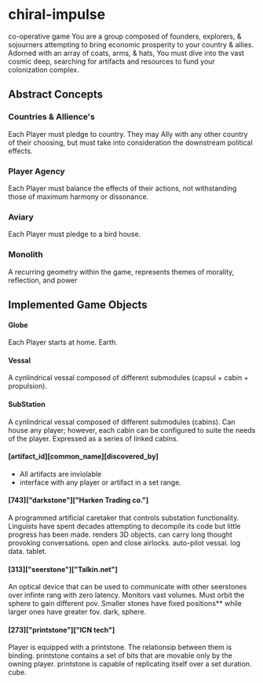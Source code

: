 # chiral-impulse
co-operative game
  You are a group composed of founders, explorers, & sojourners attempting to bring economic prosperity to your country & allies. Adorned with an array of coats, arms, & hats, You must dive into the vast cosmic deep, searching for artifacts and resources to fund your colonization complex. 

## Abstract Concepts
### Countries & Allience's
  Each Player must pledge to country. They may Ally with any other country of their choosing, but must take into consideration the downstream political effects. 
### Player Agency
  Each Player must balance the effects of their actions, not withstanding those of maximum harmony or dissonance. 
### Aviary
  Each Player must pledge to a bird house. 
### Monolith 
  A recurring geometry within the game, represents themes of morality, reflection, and power

## Implemented Game Objects 
#### Globe
  Each Player starts at home. Earth.
#### Vessal
  A cynlindrical vessal composed of different submodules (capsul + cabin + propulsion).
#### SubStation
  A cynlindrical vessal composed of different submodules (cabins). Can house any player; however, each cabin can be configured to suite the needs of the player. Expressed as a series of linked cabins. 

#### [artifact_id][common_name][discovered_by]
- All artifacts are inviolable
-  interface with any player or artifact in a set range. 
#### [743]["darkstone"]["Harken Trading co."]
  A programmed artificial caretaker that controls substation functionality. Linguists have spent decades attempting to decompile its code but little progress has been made.
  renders 3D objects.
  can carry long thought provoking conversations.
  open and close airlocks. 
  auto-pilot vessal.
  log data.
  tablet.
  #### [313]["seerstone"]["Talkin.net"]
  An optical device that can be used to communicate with other seerstones over infinte rang with zero latency. 
  Monitors vast volumes. 
  Must orbit the sphere to gain different pov.
  Smaller stones have fixed positions** while larger ones have greater fov.
  dark, sphere. 
  #### [273]["printstone"]["ICN tech"]
  Player is equipped with a printstone. The relationsip between them is binding.
  printstone contains a set of bits that are movable only by the owning player.
  printstone is capable of replicating itself over a set duration.
  cube.


  







